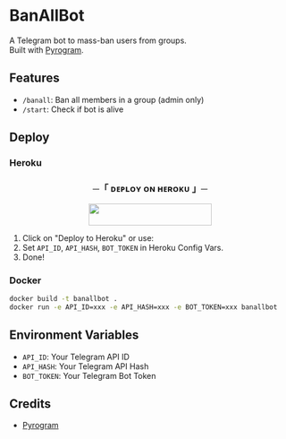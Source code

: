 # BanAllBot

A Telegram bot to mass-ban users from groups.  
Built with [Pyrogram](https://github.com/pyrogram/pyrogram).

## Features

- `/banall`: Ban all members in a group (admin only)
- `/start`: Check if bot is alive

## Deploy

### Heroku
<h3 align="center">
    ─「 ᴅᴇᴩʟᴏʏ ᴏɴ ʜᴇʀᴏᴋᴜ 」─
</h3>

<p align="center"><a href="https://dashboard.heroku.com/new?template=https://github.com/KashDaYash/BanAllBot"> <img src="https://img.shields.io/badge/Deploy%20On%20Heroku-voilet?style=for-the-badge&logo=heroku" width="220" height="38.45"/></a></p>

1. Click on "Deploy to Heroku" or use:
2. Set `API_ID`, `API_HASH`, `BOT_TOKEN` in Heroku Config Vars.
3. Done!

### Docker

```bash
docker build -t banallbot .
docker run -e API_ID=xxx -e API_HASH=xxx -e BOT_TOKEN=xxx banallbot
```

## Environment Variables

- `API_ID`: Your Telegram API ID
- `API_HASH`: Your Telegram API Hash
- `BOT_TOKEN`: Your Telegram Bot Token

## Credits

- [Pyrogram](https://github.com/pyrogram/pyrogram)
